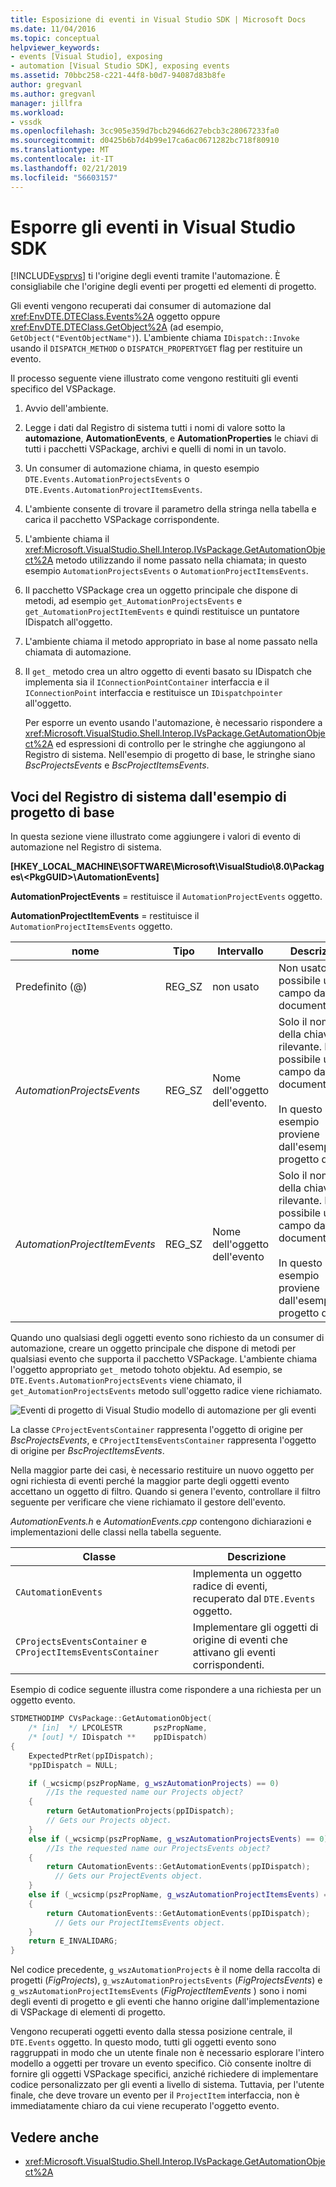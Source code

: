 ```yaml
---
title: Esposizione di eventi in Visual Studio SDK | Microsoft Docs
ms.date: 11/04/2016
ms.topic: conceptual
helpviewer_keywords:
- events [Visual Studio], exposing
- automation [Visual Studio SDK], exposing events
ms.assetid: 70bbc258-c221-44f8-b0d7-94087d83b8fe
author: gregvanl
ms.author: gregvanl
manager: jillfra
ms.workload:
- vssdk
ms.openlocfilehash: 3cc905e359d7bcb2946d627ebcb3c28067233fa0
ms.sourcegitcommit: d0425b6b7d4b99e17ca6ac0671282bc718f80910
ms.translationtype: MT
ms.contentlocale: it-IT
ms.lasthandoff: 02/21/2019
ms.locfileid: "56603157"
---
```

# <a name="expose-events-in-the-visual-studio-sdk"></a>Esporre gli eventi in Visual Studio SDK
[!INCLUDE[vsprvs](../../code-quality/includes/vsprvs_md.md)] ti l'origine degli eventi tramite l'automazione. È consigliabile che l'origine degli eventi per progetti ed elementi di progetto.

 Gli eventi vengono recuperati dai consumer di automazione dal <xref:EnvDTE.DTEClass.Events%2A> oggetto oppure <xref:EnvDTE.DTEClass.GetObject%2A> (ad esempio, `GetObject("EventObjectName")`). L'ambiente chiama `IDispatch::Invoke` usando il `DISPATCH_METHOD` o `DISPATCH_PROPERTYGET` flag per restituire un evento.

 Il processo seguente viene illustrato come vengono restituiti gli eventi specifico del VSPackage.

1. Avvio dell'ambiente.

2. Legge i dati dal Registro di sistema tutti i nomi di valore sotto la **automazione**, **AutomationEvents**, e **AutomationProperties** le chiavi di tutti i pacchetti VSPackage, archivi e quelli di nomi in un tavolo.

3. Un consumer di automazione chiama, in questo esempio `DTE.Events.AutomationProjectsEvents` o `DTE.Events.AutomationProjectItemsEvents`.

4. L'ambiente consente di trovare il parametro della stringa nella tabella e carica il pacchetto VSPackage corrispondente.

5. L'ambiente chiama il <xref:Microsoft.VisualStudio.Shell.Interop.IVsPackage.GetAutomationObject%2A> metodo utilizzando il nome passato nella chiamata; in questo esempio `AutomationProjectsEvents` o `AutomationProjectItemsEvents`.

6. Il pacchetto VSPackage crea un oggetto principale che dispone di metodi, ad esempio `get_AutomationProjectsEvents` e `get_AutomationProjectItemEvents` e quindi restituisce un puntatore IDispatch all'oggetto.

7. L'ambiente chiama il metodo appropriato in base al nome passato nella chiamata di automazione.

8. Il `get_` metodo crea un altro oggetto di eventi basato su IDispatch che implementa sia il `IConnectionPointContainer` interfaccia e il `IConnectionPoint` interfaccia e restituisce un `IDispatchpointer` all'oggetto.

   Per esporre un evento usando l'automazione, è necessario rispondere a <xref:Microsoft.VisualStudio.Shell.Interop.IVsPackage.GetAutomationObject%2A> ed espressioni di controllo per le stringhe che aggiungono al Registro di sistema. Nell'esempio di progetto di base, le stringhe siano *BscProjectsEvents* e *BscProjectItemsEvents*.

## <a name="registry-entries-from-the-basic-project-sample"></a>Voci del Registro di sistema dall'esempio di progetto di base
 In questa sezione viene illustrato come aggiungere i valori di evento di automazione nel Registro di sistema.

 **[HKEY_LOCAL_MACHINE\SOFTWARE\Microsoft\VisualStudio\8.0\Packages\\<PkgGUID\>\AutomationEvents]**

 **AutomationProjectEvents** = restituisce il `AutomationProjectEvents` oggetto.

 **AutomationProjectItemEvents** = restituisce il `AutomationProjectItemsEvents` oggetto.

|nome|Tipo|Intervallo|Descrizione|
|----------|----------|-----------|-----------------|
|Predefinito (@)|REG_SZ|non usato|Non usato. È possibile usare il campo dati per la documentazione.|
|*AutomationProjectsEvents*|REG_SZ|Nome dell'oggetto dell'evento.|Solo il nome della chiave è rilevante. È possibile usare il campo dati per la documentazione.<br /><br /> In questo esempio proviene dall'esempio di progetto di base.|
|*AutomationProjectItemEvents*|REG_SZ|Nome dell'oggetto dell'evento|Solo il nome della chiave è rilevante. È possibile usare il campo dati per la documentazione.<br /><br /> In questo esempio proviene dall'esempio di progetto di base.|

 Quando uno qualsiasi degli oggetti evento sono richiesto da un consumer di automazione, creare un oggetto principale che dispone di metodi per qualsiasi evento che supporta il pacchetto VSPackage. L'ambiente chiama l'oggetto appropriato `get_` metodo tohoto objektu. Ad esempio, se `DTE.Events.AutomationProjectsEvents` viene chiamato, il `get_AutomationProjectsEvents` metodo sull'oggetto radice viene richiamato.

 ![Eventi di progetto di Visual Studio](../../extensibility/internals/media/projectevents.gif "ProjectEvents") modello di automazione per gli eventi

 La classe `CProjectEventsContainer` rappresenta l'oggetto di origine per *BscProjectsEvents*, e `CProjectItemsEventsContainer` rappresenta l'oggetto di origine per *BscProjectItemsEvents*.

 Nella maggior parte dei casi, è necessario restituire un nuovo oggetto per ogni richiesta di eventi perché la maggior parte degli oggetti evento accettano un oggetto di filtro. Quando si genera l'evento, controllare il filtro seguente per verificare che viene richiamato il gestore dell'evento.

 *AutomationEvents.h* e *AutomationEvents.cpp* contengono dichiarazioni e implementazioni delle classi nella tabella seguente.

|Classe|Descrizione|
|-----------|-----------------|
|`CAutomationEvents`|Implementa un oggetto radice di eventi, recuperato dal `DTE.Events` oggetto.|
|`CProjectsEventsContainer` e `CProjectItemsEventsContainer`|Implementare gli oggetti di origine di eventi che attivano gli eventi corrispondenti.|

 Esempio di codice seguente illustra come rispondere a una richiesta per un oggetto evento.

```cpp
STDMETHODIMP CVsPackage::GetAutomationObject(
    /* [in]  */ LPCOLESTR       pszPropName,
    /* [out] */ IDispatch **    ppIDispatch)
{
    ExpectedPtrRet(ppIDispatch);
    *ppIDispatch = NULL;

    if (_wcsicmp(pszPropName, g_wszAutomationProjects) == 0)
        //Is the requested name our Projects object?
    {
        return GetAutomationProjects(ppIDispatch);
        // Gets our Projects object.
    }
    else if (_wcsicmp(pszPropName, g_wszAutomationProjectsEvents) == 0)
        //Is the requested name our ProjectsEvents object?
    {
        return CAutomationEvents::GetAutomationEvents(ppIDispatch);
          // Gets our ProjectEvents object.
    }
    else if (_wcsicmp(pszPropName, g_wszAutomationProjectItemsEvents) == 0)  //Is the requested name our ProjectsItemsEvents object?
    {
        return CAutomationEvents::GetAutomationEvents(ppIDispatch);
          // Gets our ProjectItemsEvents object.
    }
    return E_INVALIDARG;
}
```

 Nel codice precedente, `g_wszAutomationProjects` è il nome della raccolta di progetti (*FigProjects*), `g_wszAutomationProjectsEvents` (*FigProjectsEvents*) e `g_wszAutomationProjectItemsEvents` (*FigProjectItemEvents* ) sono i nomi degli eventi di progetto e gli eventi che hanno origine dall'implementazione di VSPackage di elementi di progetto.

 Vengono recuperati oggetti evento dalla stessa posizione centrale, il `DTE.Events` oggetto. In questo modo, tutti gli oggetti evento sono raggruppati in modo che un utente finale non è necessario esplorare l'intero modello a oggetti per trovare un evento specifico. Ciò consente inoltre di fornire gli oggetti VSPackage specifici, anziché richiedere di implementare codice personalizzato per gli eventi a livello di sistema. Tuttavia, per l'utente finale, che deve trovare un evento per il `ProjectItem` interfaccia, non è immediatamente chiaro da cui viene recuperato l'oggetto evento.

## <a name="see-also"></a>Vedere anche
- <xref:Microsoft.VisualStudio.Shell.Interop.IVsPackage.GetAutomationObject%2A>
